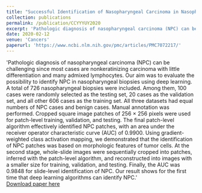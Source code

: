 ```yaml
---
title: "Successful Identification of Nasopharyngeal Carcinoma in Nasopharyngeal Biopsies Using Deep Learning"
collection: publications
permalink: /publication/CCYYYUY2020
excerpt: 'Pathologic diagnosis of nasopharyngeal carcinoma (NPC) can be challenging since most cases are nonkeratinizing carcinoma with little differentiation and many admixed lymphocytes. Our aim was to evaluate the possibility to identify NPC in nasopharyngeal biopsies using deep learning. A total of 726 nasopharyngeal biopsies were included. Among them, 100 cases were randomly selected as the testing set, 20 cases as the validation set, and all other 606 cases as the training set. All three datasets had equal numbers of NPC cases and benign cases. Manual annotation was performed. Cropped square image patches of 256 × 256 pixels were used for patch-level training, validation, and testing. The final patch-level algorithm effectively identified NPC patches, with an area under the receiver operator characteristic curve (AUC) of 0.9900. Using gradient-weighted class activation mapping, we demonstrated that the identification of NPC patches was based on morphologic features of tumor cells. At the second stage, whole-slide images were sequentially cropped into patches, inferred with the patch-level algorithm, and reconstructed into images with a smaller size for training, validation, and testing. Finally, the AUC was 0.9848 for slide-level identification of NPC. Our result shows for the first time that deep learning algorithms can identify NPC.'
date: 2020-02-12  
venue: 'Cancers'
paperurl: 'https://www.ncbi.nlm.nih.gov/pmc/articles/PMC7072217/'
---
```

'Pathologic diagnosis of nasopharyngeal carcinoma (NPC) can be challenging since most cases are nonkeratinizing carcinoma with little differentiation and many admixed lymphocytes. Our aim was to evaluate the possibility to identify NPC in nasopharyngeal biopsies using deep learning. A total of 726 nasopharyngeal biopsies were included. Among them, 100 cases were randomly selected as the testing set, 20 cases as the validation set, and all other 606 cases as the training set. All three datasets had equal numbers of NPC cases and benign cases. Manual annotation was performed. Cropped square image patches of 256 × 256 pixels were used for patch-level training, validation, and testing. The final patch-level algorithm effectively identified NPC patches, with an area under the receiver operator characteristic curve (AUC) of 0.9900. Using gradient-weighted class activation mapping, we demonstrated that the identification of NPC patches was based on morphologic features of tumor cells. At the second stage, whole-slide images were sequentially cropped into patches, inferred with the patch-level algorithm, and reconstructed into images with a smaller size for training, validation, and testing. Finally, the AUC was 0.9848 for slide-level identification of NPC. Our result shows for the first time that deep learning algorithms can identify NPC.'  
[Download paper here](https://www.ncbi.nlm.nih.gov/pmc/articles/PMC7072217/)

